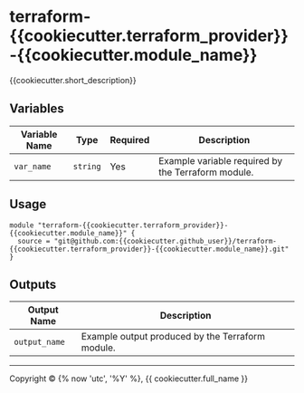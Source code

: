 # terraform-{{cookiecutter.terraform_provider}}-{{cookiecutter.module_name}}

{{cookiecutter.short_description}}

## Variables
| Variable Name | Type | Required |Description |
|---------------|-------------|-------------|-------------|
|`var_name`|`string`|Yes|Example variable required by the Terraform module.|

## Usage

```
module "terraform-{{cookiecutter.terraform_provider}}-{{cookiecutter.module_name}}" {
  source = "git@github.com:{{cookiecutter.github_user}}/terraform-{{cookiecutter.terraform_provider}}-{{cookiecutter.module_name}}.git"
}

```
## Outputs
| Output Name | Description |
|---------------|-------------|
|`output_name`|Example output produced by the Terraform module.|


---
Copyright © {% now 'utc', '%Y' %}, {{ cookiecutter.full_name }}
